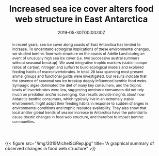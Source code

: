 ﻿---
title: "Increased sea ice cover alters food web structure in East Antarctica"
authors:
- <strong>Michel L. N.</strong>
- Danis B.
- Dubois P.
- Eleaume M.
- Fournier J.
- Gallut C.
- Jane P.
- Lepoint G
date: "2019-05-30T00:00:00Z"
doi: "10.1038/s41598-019-44605-5"

# Schedule page publish date (NOT publication's date).
publishDate: "2017-01-01T00:00:00Z"

# Publication type.
# Legend: 0 = Uncategorized; 1 = Conference paper; 2 = Journal article;
# 3 = Preprint / Working Paper; 4 = Report; 5 = Book; 6 = Book section;
# 7 = Thesis; 8 = Patent
publication_types: ["2"]

# Publication name and optional abbreviated publication name.
publication: "*Scientific Reports*, 9: 8062"
publication_short: ""

abstract: "In recent years, sea ice cover along coasts of East Antarctica has tended to increase. To understand ecological implications of these environmental changes, we studied benthic food web structure on the coasts of Adélie Land during an event of unusually high sea ice cover (i.e. two successive austral summers without seasonal breakup). We used integrative trophic markers (stable isotope ratios of carbon, nitrogen and sulfur) to build ecological models and explored feeding habits of macroinvertebrates. In total, 28 taxa spanning most present animal groups and functional guilds were investigated. Our results indicate that the absence of seasonal sea ice breakup deeply influenced benthic food webs. Sympagic algae dominated the diet of many key consumers, and the trophic levels of invertebrates were low, suggesting omnivore consumers did not rely much on predation and/or scavenging. Our results provide insights about how Antarctic benthic consumers, which typically live in an extremely stable environment, might adapt their feeding habits in response to sudden changes in environmental conditions and trophic resource availability. They also show that local and/or global trends of sea ice increase in Antarctica have the potential to cause drastic changes in food web structure, and therefore to impact benthic communities."

# Summary. An optional shortened abstract.
summary: 

tags: ["2019"]
featured: true

# links:
#- name: Press release
#  url: 'https://www.sciences.uliege.be/cms/c_5170884/en/sea-ice-cover-increase-is-changing-the-invertebrates-feeding-habits'
url_pdf: http://hdl.handle.net/2268/236151
url_code: ''
url_dataset: 'https://ipt.biodiversity.aq/resource?r=ddu_isotopes_verso_2013_2015'
url_poster: ''
url_project: ''
url_slides: ''
url_source: ''
url_video: 'https://www.youtube.com/watch?v=fTNziVltIYE'

# Featured image
# To use, add an image named `featured.jpg/png` to your page's folder. 
#image:
#  caption: 'A graphical summary of observed changes in food web structure'
#  focal_point: Center
#  preview_only: true

# Associated Projects (optional).
#   Associate this publication with one or more of your projects.
#   Simply enter your project's folder or file name without extension.
#   E.g. `internal-project` references `content/project/internal-project/index.md`.
#   Otherwise, set `projects: []`.
projects: [03-stable-isotopes-in-ecology, 01-polar-global-change, 04-anthropogenic-impacts]

# Slides (optional).
#   Associate this publication with Markdown slides.
#   Simply enter your slide deck's filename without extension.
#   E.g. `slides: "example"` references `content/slides/example/index.md`.
#   Otherwise, set `slides: ""`.
slides: ""
---
{{< figure src="/img/2019MichelSciRep.jpg" title="A graphical summary of observed changes in food web structure" >}}
